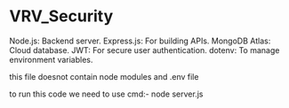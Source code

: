 # VRV_Security

Node.js: Backend server.
Express.js: For building APIs.
MongoDB Atlas: Cloud database.
JWT: For secure user authentication.
dotenv: To manage environment variables.

this file doesnot contain node modules and .env file 

to run this code we need to use cmd:- node server.js

